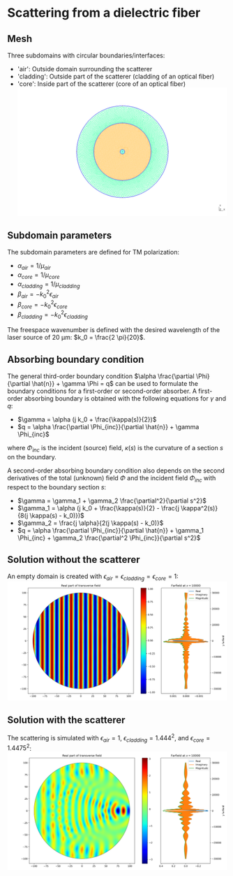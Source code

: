 # Scattering from a dielectric fiber

## Mesh
Three subdomains with circular boundaries/interfaces:
- 'air': Outside domain surrounding the scatterer
- 'cladding': Outside part of the scatterer (cladding of an optical fiber)
- 'core': Inside part of the scatterer (core of an optical fiber)
![mesh](scatterer_mesh.png)

## Subdomain parameters
The subdomain parameters are defined for TM polarization:
- $\alpha_{air} = 1 / \mu_{air}$
- $\alpha_{core} = 1 / \mu_{core}$
- $\alpha_{cladding} = 1 / \mu_{cladding}$
- $\beta_{air} = -k_0^2 \epsilon_{air}$
- $\beta_{core} = -k_0^2 \epsilon_{core}$
- $\beta_{cladding} = -k_0^2 \epsilon_{cladding}$

The freespace wavenumber is defined with the desired wavelength of the laser source of 20 µm: $k_0 = \frac{2 \pi}{20}$.

## Absorbing boundary condition
The general third-order boundary condition $\alpha \frac{\partial \Phi}{\partial \hat{n}} + \gamma \Phi = q$ can be used to formulate the boundary conditions for a first-order or second-order absorber.
A first-order absorbing boundary is obtained with the following equations for $\gamma$ and $q$:
- $\gamma = \alpha (j k_0 + \frac{\kappa(s)}{2})$
- $q = \alpha \frac{\partial \Phi_{inc}}{\partial \hat{n}} + \gamma \Phi_{inc}$

where $\Phi_{inc}$ is the incident (source) field, $\kappa(s)$ is the curvature of a section $s$ on the boundary.

A second-order absorbing boundary condition also depends on the second derivatives of the total (unknown) field $\Phi$ and the incident field $\Phi_{inc}$ with respect to the boundary section $s$:
- $\gamma = \gamma_1 + \gamma_2 \frac{\partial^2}{\partial s^2}$
- $\gamma_1 = \alpha (j k_0 + \frac{\kappa(s)}{2} - \frac{j \kappa^2(s)}{8(j \kappa(s) - k_0)})$
- $\gamma_2 = \frac{j \alpha}{2(j \kappa(s) - k_0)}$
- $q = \alpha \frac{\partial \Phi_{inc}}{\partial \hat{n}} + \gamma_1 \Phi_{inc} + \gamma_2 \frac{\partial^2 \Phi_{inc}}{\partial s^2}$

## Solution without the scatterer
An empty domain is created with $\epsilon_{air} = \epsilon_{cladding} = \epsilon_{core} = 1$:
![solution](scatterer_empty.png)

## Solution with the scatterer
The scattering is simulated with $\epsilon_{air} = 1$, $\epsilon_{cladding} = 1.444^2$, and $\epsilon_{core} = 1.4475^2$:
![solution](scatterer_fiber.png)